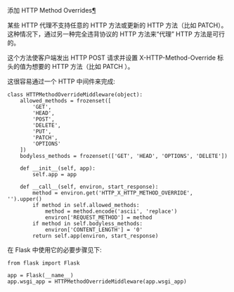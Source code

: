 <span id="http-method-overrides" ></span>
添加 HTTP Method Overrides[¶](#http-method-overrides)

某些 HTTP 代理不支持任意的 HTTP 方法或更新的 HTTP 方法（比如 PATCH）。
这种情况下，通过另一种完全违背协议的 HTTP 方法来“代理” HTTP 方法是可行
的。


这个方法使客户端发出 HTTP POST 请求并设置 X-HTTP-Method-Override
标头的值为想要的 HTTP 方法（比如 PATCH ）。


这很容易通过一个 HTTP 中间件来完成:




```
class HTTPMethodOverrideMiddleware(object):
    allowed_methods = frozenset([
        'GET',
        'HEAD',
        'POST',
        'DELETE',
        'PUT',
        'PATCH',
        'OPTIONS'
    ])
    bodyless_methods = frozenset(['GET', 'HEAD', 'OPTIONS', 'DELETE'])

    def __init__(self, app):
        self.app = app

    def __call__(self, environ, start_response):
        method = environ.get('HTTP_X_HTTP_METHOD_OVERRIDE', '').upper()
        if method in self.allowed_methods:
            method = method.encode('ascii', 'replace')
            environ['REQUEST_METHOD'] = method
        if method in self.bodyless_methods:
            environ['CONTENT_LENGTH'] = '0'
        return self.app(environ, start_response)

```






在 Flask 中使用它的必要步骤见下:




```
from flask import Flask

app = Flask(__name__)
app.wsgi_app = HTTPMethodOverrideMiddleware(app.wsgi_app)

```









